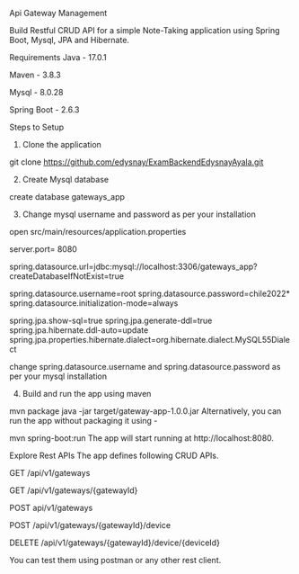 Api Gateway Management

Build Restful CRUD API for a simple Note-Taking application using Spring Boot, Mysql, JPA and Hibernate.

Requirements
Java -  17.0.1

Maven - 3.8.3

Mysql - 8.0.28

Spring Boot - 2.6.3

Steps to Setup
1. Clone the application

git clone https://github.com/edysnay/ExamBackendEdysnayAyala.git

2. Create Mysql database

create database gateways_app

3. Change mysql username and password as per your installation

open src/main/resources/application.properties

server.port= 8080

spring.datasource.url=jdbc:mysql://localhost:3306/gateways_app?createDatabaseIfNotExist=true

spring.datasource.username=root
spring.datasource.password=chile2022*
spring.datasource.initialization-mode=always

spring.jpa.show-sql=true
spring.jpa.generate-ddl=true
spring.jpa.hibernate.ddl-auto=update
spring.jpa.properties.hibernate.dialect=org.hibernate.dialect.MySQL55Dialect

change spring.datasource.username and spring.datasource.password as per your mysql installation

4. Build and run the app using maven

mvn package
java -jar target/gateway-app-1.0.0.jar
Alternatively, you can run the app without packaging it using -

mvn spring-boot:run
The app will start running at http://localhost:8080.

Explore Rest APIs
The app defines following CRUD APIs.

GET /api/v1/gateways

GET /api/v1/gateways/{gatewayId}

POST api/v1/gateways

POST /api/v1/gateways/{gatewayId}/device

DELETE /api/v1/gateways/{gatewayId}/device/{deviceId}

You can test them using postman or any other rest client.
